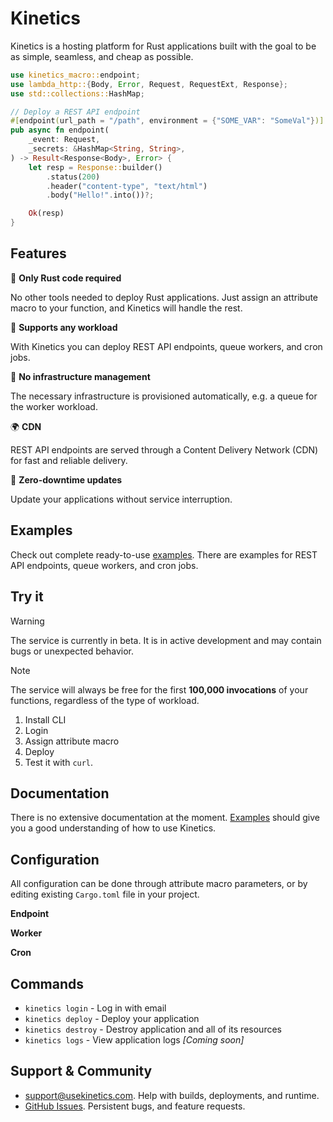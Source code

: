 # Kinetics
Kinetics is a hosting platform for Rust applications built with the goal to be as simple, seamless, and cheap as possible.

```rust
use kinetics_macro::endpoint;
use lambda_http::{Body, Error, Request, RequestExt, Response};
use std::collections::HashMap;

// Deploy a REST API endpoint
#[endpoint(url_path = "/path", environment = {"SOME_VAR": "SomeVal"})]
pub async fn endpoint(
    _event: Request,
    _secrets: &HashMap<String, String>,
) -> Result<Response<Body>, Error> {
    let resp = Response::builder()
        .status(200)
        .header("content-type", "text/html")
        .body("Hello!".into())?;

    Ok(resp)
}
```

## Features

🦀 **Only Rust code required**

No other tools needed to deploy Rust applications. Just assign an attribute macro to your function, and Kinetics will handle the rest.

🚀 **Supports any workload**

With Kinetics you can deploy REST API endpoints, queue workers, and cron jobs.

🤖 **No infrastructure management**

The necessary infrastructure is provisioned automatically, e.g. a queue for the worker workload.

🌍 **CDN**

REST API endpoints are served through a Content Delivery Network (CDN) for fast and reliable delivery.

🔄 **Zero-downtime updates**

Update your applications without service interruption.

## Examples

Check out complete ready-to-use [examples](https://github.com/kinetics-dev/examples). There are examples for REST API endpoints, queue workers, and cron jobs.

## Try it

> [!WARNING]
> The service is currently in beta. It is in active development and may contain bugs or unexpected behavior.

> [!NOTE]
> The service will always be free for the first **100,000 invocations** of your functions, regardless of the type of workload.

1. Install CLI
2. Login
3. Assign attribute macro
4. Deploy
5. Test it with `curl`.

## Documentation

There is no extensive documentation at the moment. [Examples](https://github.com/kinetics-dev/examples) should give you a good understanding of how to use Kinetics.

## Configuration

All configuration can be done through attribute macro parameters, or by editing existing `Cargo.toml` file in your project.

**Endpoint**

**Worker**

**Cron**

## Commands

- `kinetics login` - Log in with email
- `kinetics deploy` - Deploy your application
- `kinetics destroy` - Destroy application and all of its resources
- `kinetics logs` - View application logs *[Coming soon]*

## Support & Community

- support@usekinetics.com. Help with builds, deployments, and runtime.
- [GitHub Issues](https://github.com/usekinetics/kinetics/issues). Persistent bugs, and feature requests.
